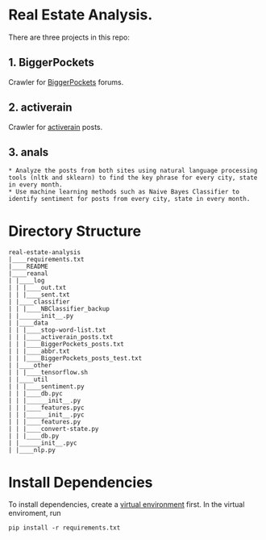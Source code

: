 # Real Estate Analysis.
There are three projects in this repo:
## 1. BiggerPockets
Crawler for [BiggerPockets](https://www.biggerpockets.com/forums) forums.
## 2. activerain
Crawler for [activerain](http://activerain.com/bloghome) posts.
## 3. anals
    * Analyze the posts from both sites using natural language processing tools (nltk and sklearn) to find the key phrase for every city, state in every month.
    * Use machine learning methods such as Naive Bayes Classifier to identify sentiment for posts from every city, state in every month.

# Directory Structure
```
real-estate-analysis
|____requirements.txt
|____README
|____reanal
| |____log
| | |____out.txt
| | |____sent.txt
| |____classifier
| | |____NBClassifier_backup
| |______init__.py
| |____data
| | |____stop-word-list.txt
| | |____activerain_posts.txt
| | |____BiggerPockets_posts.txt
| | |____abbr.txt
| | |____BiggerPockets_posts_test.txt
| |____other
| | |____tensorflow.sh
| |____util
| | |____sentiment.py
| | |____db.pyc
| | |______init__.py
| | |____features.pyc
| | |______init__.pyc
| | |____features.py
| | |____convert-state.py
| | |____db.py
| |______init__.pyc
| |____nlp.py
```

# Install Dependencies
To install dependencies, create a [virtual environment](https://virtualenv.pypa.io/en/stable/userguide/) first. In the virtual enviroment, run
```
pip install -r requirements.txt
```

